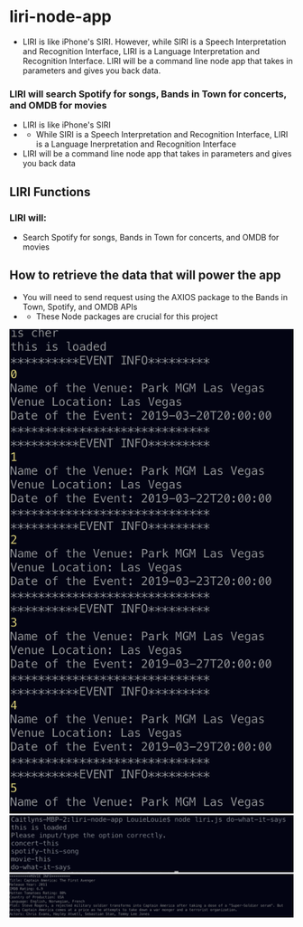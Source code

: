 # liri-node-app
- LIRI is like iPhone's SIRI. However, while SIRI is a Speech Interpretation and Recognition Interface, LIRI is a Language Interpretation and Recognition Interface. LIRI will be a command line node app that takes in parameters and gives you back data.

### LIRI will search Spotify for songs, Bands in Town for concerts, and OMDB for movies
- LIRI is like iPhone's SIRI
- - While SIRI is a Speech Interpretation and Recognition Interface, LIRI is a Language Inerpretation and Recognition Interface
- LIRI will be a command line node app that takes in parameters and gives you back data

## LIRI Functions
### LIRI will:
- Search Spotify for songs, Bands in Town for concerts, and OMDB for movies

## How to retrieve the data that will power the app
- You will need to send request using the AXIOS package to the Bands in Town, Spotify, and OMDB APIs
- - These Node packages are crucial for this project

![concert](./images/concert-this.png)
![dowhatitsays](./images/do-what-it-says.png)
![movie](./images/movie-this.png)
